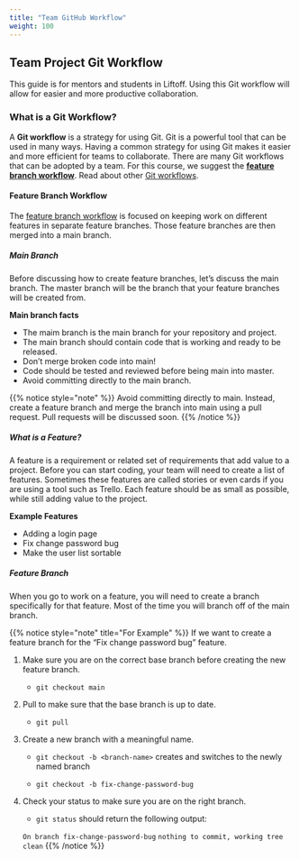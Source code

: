 ```yaml
---
title: "Team GitHub Workflow"
weight: 100
---
```


## Team Project Git Workflow
 
This guide is for mentors and students in Liftoff. Using this Git workflow will allow for easier and more productive collaboration.
 
### What is a Git Workflow?
 
A **Git workflow** is a strategy for using Git. Git is a powerful tool that can be used in many ways. Having a common strategy for using Git makes it easier and more efficient for teams to collaborate. There are many Git workflows that can be adopted by a team. For this course, we suggest the **[feature branch workflow](https://www.atlassian.com/git/tutorials/comparing-workflows/feature-branch-workflow)**. Read about other [Git workflows](https://www.atlassian.com/git/tutorials/comparing-workflows).
 
#### Feature Branch Workflow
 
The [feature branch workflow](https://learn.microsoft.com/en-us/azure/devops/repos/git/git-branching-guidance?view=azure-devops#keep-your-branch-strategy-simple) is focused on keeping work on different features in separate feature branches. Those feature branches are then merged into a main branch.
 
##### Main Branch
 
Before discussing how to create feature branches, let’s discuss the main branch. The master branch will be the branch that your feature branches will be created from.
 
**Main branch facts**
* The maim branch is the main branch for your repository and project.
* The main branch should contain code that is working and ready to be released.
* Don’t merge broken code into main!
* Code should be tested and reviewed before being main into master.
* Avoid committing directly to the main branch.
 

{{% notice style="note"  %}}
Avoid committing directly to main. Instead, create a feature branch and merge the branch into main using a pull request. Pull requests will be discussed soon. 
{{% /notice %}}

 
##### What is a Feature?
 
A feature is a requirement or related set of requirements that add value to a project. Before you can start coding, your team will need to create a list of features. Sometimes these features are called stories or even cards if you are using a tool such as Trello. Each feature should be as small as possible, while still adding value to the project.
 
**Example Features**
* Adding a login page
* Fix change password bug
* Make the user list sortable

##### Feature Branch
 
When you go to work on a feature, you will need to create a branch specifically for that feature. Most of the time you will branch off of the main branch.


{{% notice style="note" title="For Example" %}}
If we want to create a feature branch for the “Fix change password bug” feature.

1. Make sure you are on the correct base branch before creating the new feature branch.
   - `git checkout main`
1. Pull to make sure that the base branch is up to date.
   - `git pull`

1. Create a new branch with a meaningful name.
   - `git checkout -b <branch-name>` creates and switches to the newly named branch

   - `git checkout -b fix-change-password-bug` 
1. Check your status to make sure you are on the right branch.
   - `git status` should return the following output:

   `On branch fix-change-password-bug`
   `nothing to commit, working tree clean`
{{% /notice %}}



